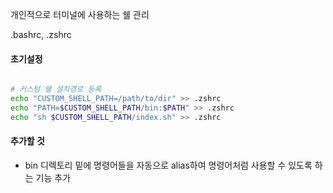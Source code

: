 개인적으로 터미널에 사용하는 쉘 관리

.bashrc, .zshrc

#### 초기설정
```sh

# 커스텀 쉘 설치경로 등록
echo "CUSTOM_SHELL_PATH=/path/to/dir" >> .zshrc
echo "PATH=$CUSTOM_SHELL_PATH/bin:$PATH" >> .zshrc
echo "sh $CUSTOM_SHELL_PATH/index.sh" >> .zshrc
```

#### 추가할 것
- bin 디렉토리 밑에 명령어들을 자동으로 alias하여 명령어처럼 사용할 수 있도록 하는 기능 추가
